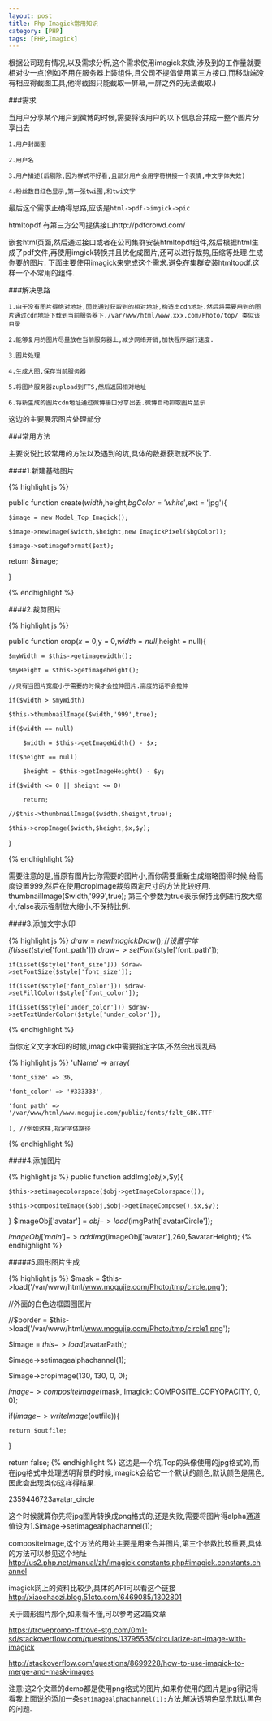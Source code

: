 ```yaml
---
layout: post
title: Php Imagick常用知识
category: [PHP]
tags: [PHP,Imagick]
---
```

 
 根据公司现有情况,以及需求分析,这个需求使用imagick来做,涉及到的工作量就要相对少一点(例如不用在服务器上装组件,且公司不提倡使用第三方接口,而移动端没有相应得截图工具,他得截图只能截取一屏幕,一屏之外的无法截取.)

###需求

当用户分享某个用户到微博的时候,需要将该用户的以下信息合并成一整个图片分享出去

	1.用户封面图

	2.用户名

	3.用户描述(后剔除,因为样式不好看,且部分用户会用字符拼接一个表情,中文字体失效)

	4.粉丝数目红色显示,第一张twi图,和twi文字

最后这个需求正确得思路,应该是`html->pdf->imgick->pic`

htmltopdf 有第三方公司提供接口http://pdfcrowd.com/

嵌套html页面,然后通过接口或者在公司集群安装htmltopdf组件,然后根据html生成了pdf文件,再使用imgick转换并且优化成图片,还可以进行裁剪,压缩等处理.生成你要的图片. 下面主要使用imagick来完成这个需求.避免在集群安装htmltopdf.这样一个不常用的组件.

###解决思路

	1.由于没有图片得绝对地址,因此通过获取到的相对地址,构造出cdn地址.然后将需要用到的图片通过cdn地址下载到当前服务器下./var/www/html/www.xxx.com/Photo/top/ 类似该目录

	2.能够复用的图片尽量放在当前服务器上,减少网络开销,加快程序运行速度.

	3.图片处理

	4.生成大图,保存当前服务器

	5.将图片服务器zupload到FTS,然后返回相对地址

	6.将新生成的图片cdn地址通过微博接口分享出去.微博自动抓取图片显示

这边的主要展示图片处理部分

###常用方法

主要说说比较常用的方法以及遇到的坑,具体的数据获取就不说了.

####1.新建基础图片

{% highlight js %}

public function create($width,$height,$bgColor = 'white',$ext = 'jpg'){

	$image = new Model_Top_Imagick();

	$image->newimage($width,$height,new ImagickPixel($bgColor));

	$image->setimageformat($ext);

return $image;

}

{% endhighlight %}

####2.裁剪图片

{% highlight js %}

public function crop($x = 0,$y = 0,$width = null,$height = null){

	$myWidth = $this->getimagewidth();

	$myHeight = $this->getimageheight();

	//只有当图片宽度小于需要的时候才会拉伸图片.高度的话不会拉伸

	if($width > $myWidth)

	$this->thumbnailImage($width,'999',true);

	if($width == null)

		$width = $this->getImageWidth() - $x;

	if($height == null)

		$height = $this->getImageHeight() - $y;

	if($width <= 0 || $height <= 0)

		return;

	//$this->thumbnailImage($width,$height,true);

	$this->cropImage($width,$height,$x,$y);

}

{% endhighlight %}

需要注意的是,当原有图片比你需要的图片小,而你需要重新生成缩略图得时候,给高度设置999,然后在使用cropImage裁剪固定尺寸的方法比较好用. thumbnailImage($width,'999',true); 第三个参数为true表示保持比例进行放大缩小,false表示强制放大缩小,不保持比例.

####3.添加文字水印

{% highlight js %}
	$draw = new ImagickDraw();
	//设置字体
	if(isset($style['font_path'])) $draw->setFont($style['font_path']);

	if(isset($style['font_size'])) $draw->setFontSize($style['font_size']);

	if(isset($style['font_color'])) $draw->setFillColor($style['font_color']);

	if(isset($style['under_color'])) $draw->setTextUnderColor($style['under_color']);
{% endhighlight %}

当你定义文字水印的时候,imagick中需要指定字体,不然会出现乱码

{% highlight js %}
	'uName' => array(

	'font_size' => 36,

	'font_color' => '#333333',

	'font_path' => '/var/www/html/www.mogujie.com/public/fonts/fzlt_GBK.TTF'

	), //例如这样,指定字体路径
{% endhighlight %}

####4.添加图片

{% highlight js %}
public function addImg($obj,$x,$y){

	$this->setimagecolorspace($obj->getImageColorspace());

	$this->compositeImage($obj,$obj->getImageCompose(),$x,$y);

}
$imageObj['avatar'] = $obj->load($imgPath['avatarCircle']);

$imageObj['main']->addImg($imageObj['avatar'],260,$avatarHeight);
{% endhighlight %}

#####5.圆形图片生成

{% highlight js %}
$mask = $this->load('/var/www/html/www.mogujie.com/Photo/tmp/circle.png');

//外面的白色边框圆圈图片

//$border = $this->load('/var/www/html/www.mogujie.com/Photo/tmp/circle1.png');

$image = $this->load($avatarPath);

$image->setimagealphachannel(1);

$image->cropimage(130, 130, 0, 0);

$image->compositeImage($mask, Imagick::COMPOSITE_COPYOPACITY, 0, 0);

if($image->writeImage($outfile)){

	return $outfile;

}

return false;
{% endhighlight %}
这边是一个坑,Top的头像使用的jpg格式的,而在jpg格式中处理透明背景的时候,imagick会给它一个默认的颜色,默认颜色是黑色,因此会出现类似这样得结果.

2359446723avatar_circle

这个时候就算你先将jpg图片转换成png格式的,还是失败,需要将图片得alpha通道值设为1.$image->setimagealphachannel(1);

compositeImage,这个方法的用处主要是用来合并图片,第三个参数比较重要,具体的方法可以参见这个地址 http://us2.php.net/manual/zh/imagick.constants.php#imagick.constants.channel

imagick网上的资料比较少,具体的API可以看这个链接 http://xiaochaozi.blog.51cto.com/6469085/1302801

关于圆形图片那个,如果看不懂,可以参考这2篇文章

<a href="https://trovepromo-tf.trove-stg.com/0m1-sd/stackoverflow.com/questions/13795535/circularize-an-image-with-imagick">
https://trovepromo-tf.trove-stg.com/0m1-sd/stackoverflow.com/questions/13795535/circularize-an-image-with-imagick</a>

<a href="http://stackoverflow.com/questions/8699228/how-to-use-imagick-to-merge-and-mask-images">http://stackoverflow.com/questions/8699228/how-to-use-imagick-to-merge-and-mask-images</a>

注意:这2个文章的demo都是使用png格式的图片,如果你使用的图片是jpg得记得看我上面说的添加一条`setimagealphachannel(1);`方法,解决透明色显示默认黑色的问题.

 